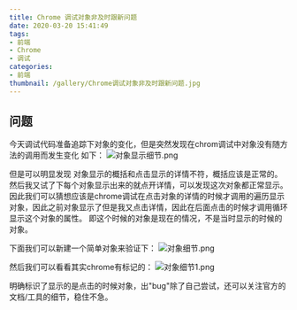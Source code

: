 ```yaml
---
title: Chrome 调试对象非及时跟新问题
date: 2020-03-20 15:41:49
tags:
- 前端
- Chrome
- 调试
categories:
- 前端
thumbnail: /gallery/Chrome调试对象非及时跟新问题.jpg
---
```

## 问题
今天调试代码准备追踪下对象的变化，但是突然发现在chrom调试中对象没有随方法的调用而发生变化
如下：
![对象显示细节.png](https://i.loli.net/2020/03/20/QKJGhiNjBW7EH5F.png)

但是可以明显发现 对象显示的概括和点击显示的详情不符，概括应该是正常的。然后我又试了下每个对象显示出来的就点开详情，可以发现这次对象都正常显示。因此我们可以猜想应该是chrome调试在点击对象的详情的时候才调用的遍历显示对象，因此之前对象显示了但是我又点击详情，因此在后面点击的时候才调用循环显示这个对象的属性。
即这个时候的对象是现在的情况，不是当时显示的时候的对象。

下面我们可以新建一个简单对象来验证下：
![对象细节.png](https://i.loli.net/2020/03/20/VI7ZUTJugj6qLrY.png)

然后我们可以看看其实chrome有标记的：
![对象细节1.png](https://i.loli.net/2020/03/20/5JSnPyr28vL1VxU.png)

明确标识了显示的是点击的时候对象，出"bug"除了自己尝试，还可以关注官方的文档/工具的细节，稳住不急。